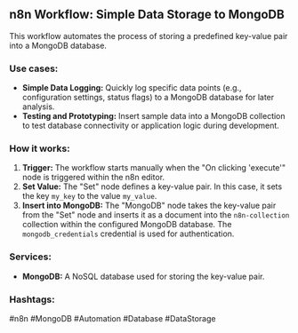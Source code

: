 ## n8n Workflow: Simple Data Storage to MongoDB

This workflow automates the process of storing a predefined key-value pair into a MongoDB database.

### Use cases:

*   **Simple Data Logging:** Quickly log specific data points (e.g., configuration settings, status flags) to a MongoDB database for later analysis.
*   **Testing and Prototyping:** Insert sample data into a MongoDB collection to test database connectivity or application logic during development.

### How it works:

1.  **Trigger:** The workflow starts manually when the "On clicking 'execute'" node is triggered within the n8n editor.
2.  **Set Value:** The "Set" node defines a key-value pair. In this case, it sets the key `my_key` to the value `my_value`.
3.  **Insert into MongoDB:** The "MongoDB" node takes the key-value pair from the "Set" node and inserts it as a document into the `n8n-collection` collection within the configured MongoDB database. The `mongodb_credentials` credential is used for authentication.

### Services:

*   **MongoDB:** A NoSQL database used for storing the key-value pair.

### Hashtags:

#n8n #MongoDB #Automation #Database #DataStorage
